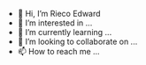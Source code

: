 - 👋 Hi, I’m Rieco Edward
- 👀 I’m interested in ...
- 🌱 I’m currently learning ...
- 💞️ I’m looking to collaborate on ...
- 📫 How to reach me ...

<!---
astroulev/astroulev is a ✨ special ✨ repository because its `README.md` (this file) appears on your GitHub profile.
You can click the Preview link to take a look at your changes.
--->
